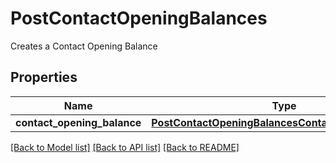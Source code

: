 # PostContactOpeningBalances

Creates a Contact Opening Balance
## Properties
Name | Type | Description | Notes
------------ | ------------- | ------------- | -------------
**contact_opening_balance** | [**PostContactOpeningBalancesContactOpeningBalance**](PostContactOpeningBalancesContactOpeningBalance.md) |  | [optional] 

[[Back to Model list]](../README.md#documentation-for-models) [[Back to API list]](../README.md#documentation-for-api-endpoints) [[Back to README]](../README.md)


